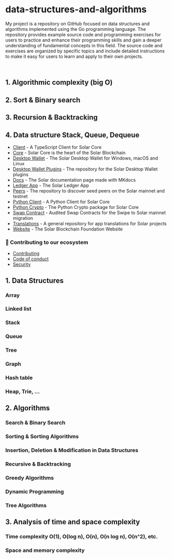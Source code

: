 # data-structures-and-algorithms
<p>My project is a repository on GitHub focused on data structures and algorithms implemented using the Go programming language. The repository provides example source code and programming exercises for users to practice and enhance their programming skills and gain a deeper understanding of fundamental concepts in this field. The source code and exercises are organized by specific topics and include detailed instructions to make it easy for users to learn and apply to their own projects.</p>

<br/>
<h2>1. Algorithmic complexity (big O)</h2>
<h2>2. Sort & Binary search</h2>
<h2>3. Recursion & Backtracking</h2>
<h2>4. Data structure Stack, Queue, Dequeue</h2>

- [Client](https://github.com/solar-network/client) - A TypeScript Client for Solar Core
- [Core](https://github.com/solar-network/core) - Solar Core is the heart of the Solar Blockchain
- [Desktop Wallet](https://github.com/solar-network/desktop-wallet) - The Solar Desktop Wallet for Windows, macOS and Linux
- [Desktop Wallet Plugins](https://github.com/solar-network/desktop-wallet-plugins) - The repository for the Solar Desktop Wallet plugins
- [Docs](https://github.com/solar-network/docs) - The Solar documentation page made with MKdocs
- [Ledger App](https://github.com/solar-network/ledger-app-solar) - The Solar Ledger App
- [Peers](https://github.com/solar-network/peers) - The repository to discover seed peers on the Solar mainnet and testnet
- [Python Client](https://github.com/solar-network/python-client) - A Python Client for Solar Core
- [Python Crypto](https://github.com/solar-network/python-crypto) - The Python Crypto package for Solar Core
- [Swap Contract](https://github.com/solar-network/swap-contract) - Audited Swap Contracts for the Swipe to Solar mainnet migration
- [Translations](https://github.com/solar-network/translations) - A general repository for app translations for Solar projects
- [Website](https://github.com/solar-network/website) - The Solar Blockchain Foundation Website

### 🔧 Contributing to our ecosystem

- [Contributing](./CONTRIBUTING.md)
- [Code of conduct](./CODE_OF_CONDUCT.md)
- [Security](./SECURITY.md)


## 1. Data Structures

### Array
### Linked list
### Stack
### Queue
### Tree
### Graph
### Hash table
### Heap, Trie, ...

## 2. Algorithms

### Search & Binary Search
### Sorting & Sorting Algorithms
### Insertion, Deletion & Modification in Data Structures
### Recursive & Backtracking
### Greedy Algorithms
### Dynamic Programming
### Tree Algorithms

## 3. Analysis of time and space complexity

### Time complexity O(1), O(log n), O(n), O(n log n), O(n^2), etc.
### Space and memory complexity
